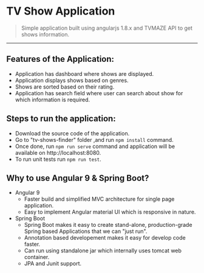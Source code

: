 # TV Show Application
>Simple application built using angularjs 1.8.x and TVMAZE API to get shows information.
---
## Features of the Application:
- Application has dashboard where shows are displayed.
- Application displays shows based on genres.
- Shows are sorted based on their rating.
- Application has search field where user can search about show for which information is required.

## Steps to run the application:
- Download the source code of the application.
- Go to "tv-shows-finder" folder ,and run ```npm install``` command.
- Once done, run ```npm run serve``` command and application will be available on http://localhost:8080.
- To run unit tests run ```npm run test```.

## Why to use Angular 9 & Spring Boot?
- Angular 9
  - Faster build and simplified MVC architecture for single page application.
   - Easy to implement Angular material UI which is responsive in nature.
- Spring Boot
  - Spring Boot makes it easy to create stand-alone, production-grade Spring based Applications that we can "just run".
  - Annotation based developement makes it easy for develop code faster.
  - Can run using standalone jar which internally uses tomcat web container.
  - JPA and Junit support.
